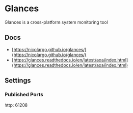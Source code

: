 # Glances

Glances is a cross-platform system monitoring tool

## Docs

- [https://nicolargo.github.io/glances/](https://nicolargo.github.io/glances/)
- [https://glances.readthedocs.io/en/latest/aoa/index.html](https://glances.readthedocs.io/en/latest/aoa/index.html)

## Settings

### Published Ports

http: 61208  

